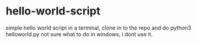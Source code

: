 # hello-world-script
simple hello world script
in a terminal, clone in to the repo and do 
python3 helloworld.py
not sure what to do in windows, i dont use it.
